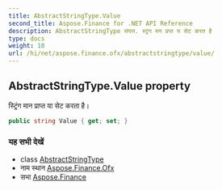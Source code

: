 ```yaml
---
title: AbstractStringType.Value
second_title: Aspose.Finance for .NET API Reference
description: AbstractStringType संपत्त. स्ट्रंग मन प्रप्त य सेट करत है
type: docs
weight: 10
url: /hi/net/aspose.finance.ofx/abstractstringtype/value/
---
```

## AbstractStringType.Value property

स्ट्रिंग मान प्राप्त या सेट करता है।

```csharp
public string Value { get; set; }
```

### यह सभी देखें

* class [AbstractStringType](../)
* नाम स्थान [Aspose.Finance.Ofx](../../abstractstringtype/)
* सभा [Aspose.Finance](../../../)


